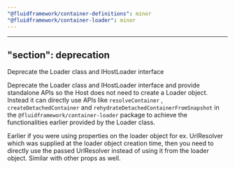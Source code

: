 ```yaml
---
"@fluidframework/container-definitions": minor
"@fluidframework/container-loader": minor
---
```

---
"section": deprecation
---

Deprecate the Loader class and IHostLoader interface

Deprecate the Loader class and IHostLoader interface and provide standalone APIs so the Host does not need to
create a Loader object. Instead it can directly use APIs like `resolveContainer`
, `createDetachedContainer` and `rehydrateDetachedContainerFromSnapshot` in the `@fluidframework/container-loader` package
to achieve the functionalities earlier provided by the Loader class.

Earlier if you were using properties on the loader object for ex. UrlResolver which was supplied at the loader object
creation time, then you need to directly use the passed UrlResolver instead of using it from the loader object. Similar
with other props as well.
